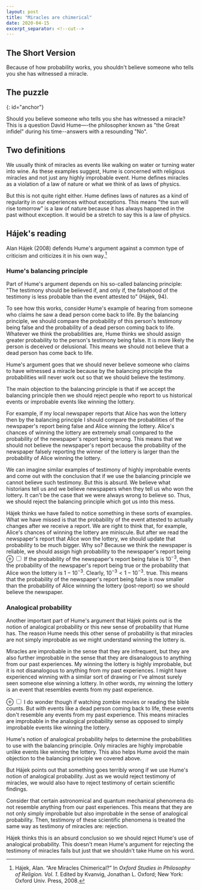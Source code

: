 ```yaml
---
layout: post
title: "Miracles are chimerical"
date: 2020-04-15
excerpt_separator: <!--cut-->
---
```


## The Short Version
Because of how probability works, 
you shouldn't believe someone who tells you she has witnessed a miracle.

<!--cut-->

## The puzzle
{: id="anchor"}

Should you believe someone who tells you she has witnessed
a miracle? This is a question David Hume—-the philosopher
known as "the Great infidel" during his time--answers
with a resounding "No".

## Two definitions

We usually think of miracles as events like walking on water
or turning water into wine. As these examples suggest, Hume
is concerned with religious miracles and not just any
highly improbable event. Hume defines miracles as a violation
of a law of nature or what we think of as laws of physics.

But this is not quite right either. Hume defines laws of natures
as a kind of regularity in our experiences without exceptions.
This means "the sun will rise tomorrow" is a law of nature because
it has always happened in the past without exception. It would be
a stretch to say this is a law of physics.

## Hájek's reading
Alan Hájek (2008) defends Hume's argument against a common type of
criticism and criticizes it in his own way.[^paper]

[^paper]: Hájek, Alan. “Are Miracles Chimerical?” In *Oxford Studies in Philosophy of Religion. Vol. 1*. Edited by Kvanvig, Jonathan L. Oxford; New York: Oxford Univ. Press, 2008.

### Hume's balancing principle
Part of
Hume's argument depends on his so-called balancing principle: "The
testimony should be believed if, and only if, the falsehood of the
testimony is less probable than the event attested to" (Hájek, 94).

To see how this works, consider Hume's example of hearing from someone
who claims he saw a dead person come back to life. By the balancing
principle, we should compare the probability of this person's
testimony being false and the probability of a dead person coming
back to life. Whatever we think the probabilities are, Hume thinks
we should assign greater probability to the person's testimony being
false. It is more likely the person is deceived or delusional. This
means we should not believe that a dead person has come back to life.

Hume's argument goes that we should never believe someone who
claims to have witnessed a miracle because by the balancing
principle the probabilities will never work out so that we
should believe the testimony.

The main objection to the balancing principle
is that if we accept the balancing principle then we should reject
people who report to us historical events or improbable events like
winning the lottery.

For example, if my local newspaper reports that Alice has won the lottery
then by the balancing principle I should compare the probabilities of the
newspaper's report being false and Alice winning the lottery. Alice's
chances of winning the lottery are extremely small compared to the
probability of the newspaper's report being wrong. This means that
we should not believe the newspaper's report because the probability
of the newspaper falsely reporting the winner of the lottery is larger
than the probability of Alice winning the lottery.

We can imagine similar examples of testimony of highly improbable events
and come out with the conclusion that if we use the balancing principle
we cannot believe such testimony. But this is absurd. We believe what
historians tell us and we believe newspapers when they tell us who won
the lottery. It can't be the case that we were always wrong to believe so.
Thus, we should reject the balancing principle which got us into this mess.

Hájek thinks we have failed to notice something in these sorts of
examples. What we have missed is that the probability of the event
attested to actually changes after we receive a report. We are
right to think that, for example, Alice's chances of winning the
lottery are miniscule. But after we read the newspaper's report
that Alice won the lottery, we should update that probability to
be much bigger. Why so? Because we think the newspaper is reliable,
we should assign high probability to the newspaper's report being
<label for="mn-demo" class="margin-toggle">&#8853;</label>
<input type="checkbox" class="margin-toggle"/>
<span class="marginnote">
  If the probability of the newspaper's report being false
  is $10^{-3}$, then the probability of the newspaper's report
  being true or the probability that Alice won the lottery is
  $1 - 10^{-3}$. Clearly, $10^{-3} < 1 - 10^{-3}$.
</span>
true. This means that the probability of the newspaper's report being
false is now smaller than the probability of Alice winning the lottery
(post-report) so we should believe the newspaper.

### Analogical probability

Another important part of Hume's argument that Hájek points out
is the notion of analogical probability or this new sense of
probability that Hume has. The reason Hume needs this other sense of
probability is that miracles are not
simply improbable as we might understand winning the lottery is.

Miracles are improbable in the sense that they are infrequent, but
they are also further improbable in the sense that they are
disanalogous to anything from our past experiences. My winning
the lottery is highly improbable, but it is not disanalogous
to anything from my past experiences. I might have experienced
winning with a similar sort of drawing or I've almost surely
seen someone else winning a lottery. In other words, my winning
the lottery is an event that resembles events from my past experience.

<label for="mn-demo" class="margin-toggle">&#8853;</label>
<input type="checkbox" class="margin-toggle"/>
<span class="marginnote">
  I do wonder though if watching zombie movies or reading
  the bible counts.
</span>
But with events like a dead person coming back to life, these events
don't resemble any events from my past experience. This means miracles
are improbable in the analogical probability sense as opposed to
simply improbable events like winning the lottery.

Hume's notion of analogical probability helps to determine the
probabilities to use with the balancing principle. Only miracles
are highly improbable unlike events like winning the lottery. This
also helps Hume avoid the main objection to the balancing principle
we covered above.

But Hájek points out that something goes terribly wrong if we use
Hume's notion of analogical probability. Just as we would reject
testimony of miracles, we would also have to reject testimony of
certain scientific findings.

Consider that certain astronomical and quantum mechanical phenomena
do not resemble anything from our past experiences. This means that
they are not only simply improbable but also improbable in the sense
of analogical probability. Then, testimony of these scientific phenomena is
treated the same way as testimony of miracles are: rejection.

Hájek thinks this is an absurd conclusion so we should reject Hume's
use of analogical probability. This doesn't mean Hume's argument for
rejecting the testimony of miracles fails but just that we shouldn't
take Hume on his word.
